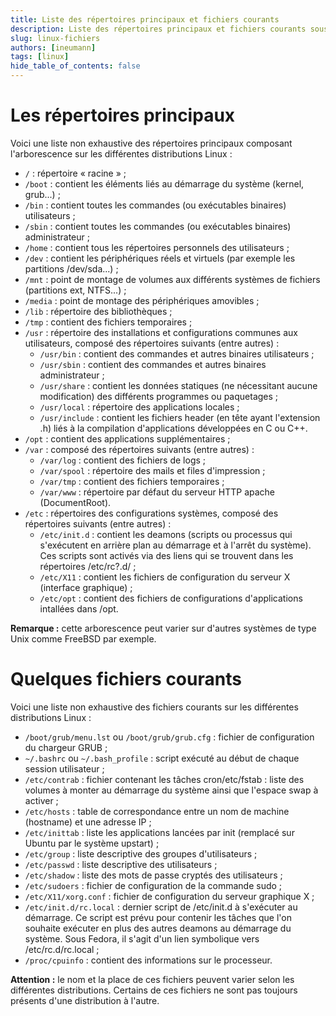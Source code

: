 ```yaml
---
title: Liste des répertoires principaux et fichiers courants
description: Liste des répertoires principaux et fichiers courants sous Linux
slug: linux-fichiers
authors: [ineumann]
tags: [linux]
hide_table_of_contents: false
---
```


# Les répertoires principaux

Voici une liste non exhaustive des répertoires principaux composant l'arborescence sur les différentes distributions Linux :

* `/` : répertoire « racine » ;
* `/boot` : contient les éléments liés au démarrage du système (kernel, grub...) ;
* `/bin` : contient toutes les commandes (ou exécutables binaires) utilisateurs ;
* `/sbin` : contient toutes les commandes (ou exécutables binaires) administrateur ;
* `/home` : contient tous les répertoires personnels des utilisateurs ;
* `/dev` : contient les périphériques réels et virtuels (par exemple les partitions /dev/sda...) ;
* `/mnt` : point de montage de volumes aux différents systèmes de fichiers (partitions ext, NTFS...) ;
* `/media` : point de montage des périphériques amovibles ;
* `/lib` : répertoire des bibliothèques ;
* `/tmp` : contient des fichiers temporaires ;
* `/usr` : répertoire des installations et configurations communes aux utilisateurs, composé des répertoires suivants (entre autres) :
  * `/usr/bin` : contient des commandes et autres binaires utilisateurs ;
  * `/usr/sbin` : contient des commandes et autres binaires administrateur ;
  * `/usr/share` : contient les données statiques (ne nécessitant aucune modification) des différents programmes ou paquetages ;
  * `/usr/local` : répertoire des applications locales ;
  * `/usr/include` : contient les fichiers header (en tête ayant l'extension .h) liés à la compilation d'applications développées en C ou C++.
* `/opt` : contient des applications supplémentaires ;
* `/var` : composé des répertoires suivants (entre autres) :
  * `/var/log` : contient des fichiers de logs ;
  * `/var/spool` : répertoire des mails et files d'impression ;
  * `/var/tmp` : contient des fichiers temporaires ;
  * `/var/www` : répertoire par défaut du serveur HTTP apache (DocumentRoot).
* `/etc` : répertoires des configurations systèmes, composé des répertoires suivants (entre autres) :
  * `/etc/init.d` : contient les deamons (scripts ou processus qui s'exécutent en arrière plan au démarrage et à l'arrêt du système). Ces scripts sont activés via des liens qui se trouvent dans les répertoires /etc/rc?.d/ ;
  * `/etc/X11` : contient les fichiers de configuration du serveur X (interface graphique) ;
  * `/etc/opt` : contient des fichiers de configurations d'applications intallées dans /opt.

__Remarque :__ cette arborescence peut varier sur d'autres systèmes de type Unix comme FreeBSD par exemple.

# Quelques fichiers courants

Voici une liste non exhaustive des fichiers courants sur les différentes distributions Linux :

* `/boot/grub/menu.lst` ou `/boot/grub/grub.cfg` : fichier de configuration du chargeur GRUB ;
* `~/.bashrc` ou `~/.bash_profile` : script exécuté au début de chaque session utilisateur ;
* `/etc/contrab` : fichier contenant les tâches cron/etc/fstab : liste des volumes à monter au démarrage du système ainsi que l'espace swap à activer ;
* `/etc/hosts` : table de correspondance entre un nom de machine (hostname) et une adresse IP ;
* `/etc/inittab` : liste les applications lancées par init (remplacé sur Ubuntu par le système upstart) ;
* `/etc/group` : liste descriptive des groupes d'utilisateurs ;
* `/etc/passwd` : liste descriptive des utilisateurs ;
* `/etc/shadow` : liste des mots de passe cryptés des utilisateurs ;
* `/etc/sudoers` : fichier de configuration de la commande sudo ;
* `/etc/X11/xorg.conf` : fichier de configuration du serveur graphique X ;
* `/etc/init.d/rc.local` : dernier script de /etc/init.d à s'exécuter au démarrage. Ce script est prévu pour contenir les tâches que l'on souhaite exécuter en plus des autres deamons au démarrage du système. Sous Fedora, il s'agit d'un lien symbolique vers /etc/rc.d/rc.local ;
* `/proc/cpuinfo` : contient des informations sur le processeur.

__Attention :__ le nom et la place de ces fichiers peuvent varier selon les différentes distributions. Certains de ces fichiers ne sont pas toujours présents d'une distribution à l'autre.
